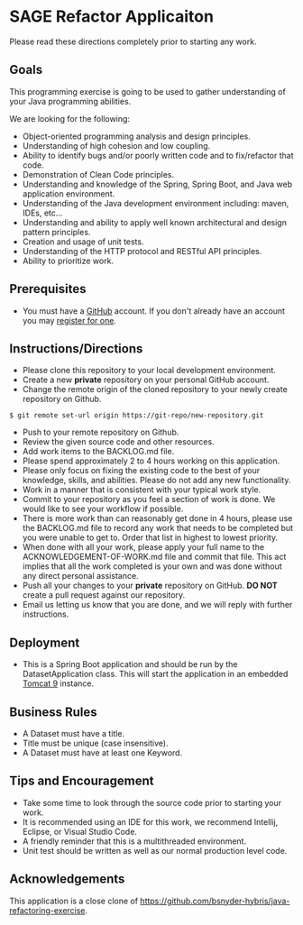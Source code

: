 # SAGE Refactor Applicaiton

Please read these directions completely prior to starting any work.

## Goals

This programming exercise is going to be used to gather understanding of your Java programming abilities.

We are looking for the following:
* Object-oriented programming analysis and design principles.
* Understanding of high cohesion and low coupling.
* Ability to identify bugs and/or poorly written code and to fix/refactor that code.
* Demonstration of Clean Code principles.
* Understanding and knowledge of the Spring, Spring Boot, and Java web application environment.
* Understanding of the Java development environment including: maven, IDEs, etc...
* Understanding and ability to apply well known architectural and design pattern principles.
* Creation and usage of unit tests.
* Understanding of the HTTP protocol and RESTful API principles.
* Ability to prioritize work.

## Prerequisites

* You must have a [GitHub](https://github.com/) account.  If you don't already have an account you may [register for one](https://github.com/signup).

## Instructions/Directions

* Please clone this repository to your local development environment.
* Create a new **private** repository on your personal GitHub account.
* Change the remote origin of the cloned repository to your newly create repository on Github.
~~~
$ git remote set-url origin https://git-repo/new-repository.git
~~~
* Push to your remote repository on Github.
* Review the given source code and other resources.
* Add work items to the BACKLOG.md file.
* Please spend approximately 2 to 4 hours working on this application.
* Please only focus on fixing the existing code to the best of your knowledge, skills, and abilities.  Please do not
add any new functionality.
* Work in a manner that is consistent with your typical work style.
* Commit to your repository as you feel a section of work is done.  We would like to see your workflow if possible.
* There is more work than can reasonably get done in 4 hours, please use the BACKLOG.md file to record any work that
  needs to be completed but you were unable to get to.  Order that list in highest to lowest priority.
* When done with all your work, please apply your full name to the ACKNOWLEDGEMENT-OF-WORK.md file and commit that file.
  This act implies that all the work completed is your own and was done without any direct personal assistance.
* Push all your changes to your **private** repository on GitHub.  **DO NOT** create a pull request against our
repository.
* Email us letting us know that you are done, and we will reply with further instructions.

## Deployment

* This is a Spring Boot application and should be run by the DatasetApplication class.  This will start the application
  in an embedded [Tomcat 9](https://tomcat.apache.org/tomcat-9.0-doc/index.html) instance.

## Business Rules

* A Dataset must have a title.
* Title must be unique (case insensitive).
* A Dataset must have at least one Keyword.

## Tips and Encouragement

* Take some time to look through the source code prior to starting your work.
* It is recommended using an IDE for this work, we recommend Intellij, Eclipse, or Visual Studio Code.
* A friendly reminder that this is a multithreaded environment.
* Unit test should be written as well as our normal production level code.

## Acknowledgements

This application is a close clone of https://github.com/bsnyder-hybris/java-refactoring-exercise.
